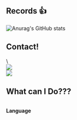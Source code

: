 
<!--제목 들어오면 좋을득, 간단한 소개-->

<!--
현재까지 깃허브 기록 저장소!!!
-->
## Records 👍
![Anurag's GitHub stats](https://github-readme-stats.vercel.app/api?username=chyun7114&show_icons=true&theme=radical)

## Contact!
<div style="display:flex; flex-direction:column; align-items:flex-start;">\
  <a href="mailto:chyun7114@kyonggi.ac.kr">
    <img src="https://img.shields.io/badge/Gmail-D14836?style=for-the-badge&logo=gmail&logoColor=white">
  </a>
  <a href="https://www.instagram.com/_noxluna">
    <img src="https://img.shields.io/badge/Instagram-E4405F?style=for-the-badge&logo=Instagram&logoColor=white">
  </a>
</div>

## What can I Do???
<div style="display:flex; flex-direction:column; align-items:flex-start;">
  <!-- 사용 가능 언어 -->
  <p><strong>Language</strong></p>
  <div>
    
  </div>
</div>
<!--
**chyun7114/chyun7114** is a ✨ _special_ ✨ repository because its `README.md` (this file) appears on your GitHub profile.

Here are some ideas to get you started:

- 🔭 I’m currently working on ...
- 🌱 I’m currently learning ...
- 👯 I’m looking to collaborate on ...
- 🤔 I’m looking for help with ...
- 💬 Ask me about ...
- 📫 How to reach me: ...
- 😄 Pronouns: ...
- ⚡ Fun fact: ...
-->
